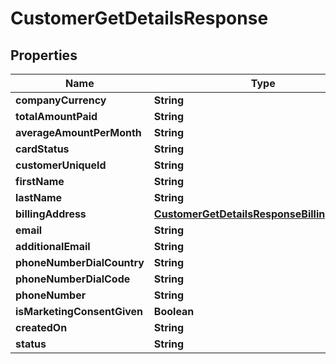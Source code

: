 

# CustomerGetDetailsResponse


## Properties

| Name | Type | Description | Notes |
|------------ | ------------- | ------------- | -------------|
|**companyCurrency** | **String** |  |  [optional] |
|**totalAmountPaid** | **String** |  |  [optional] |
|**averageAmountPerMonth** | **String** |  |  [optional] |
|**cardStatus** | **String** |  |  [optional] |
|**customerUniqueId** | **String** |  |  [optional] |
|**firstName** | **String** |  |  [optional] |
|**lastName** | **String** |  |  [optional] |
|**billingAddress** | [**CustomerGetDetailsResponseBillingAddress**](CustomerGetDetailsResponseBillingAddress.md) |  |  [optional] |
|**email** | **String** |  |  [optional] |
|**additionalEmail** | **String** |  |  [optional] |
|**phoneNumberDialCountry** | **String** |  |  [optional] |
|**phoneNumberDialCode** | **String** |  |  [optional] |
|**phoneNumber** | **String** |  |  [optional] |
|**isMarketingConsentGiven** | **Boolean** |  |  [optional] |
|**createdOn** | **String** |  |  [optional] |
|**status** | **String** |  |  [optional] |




